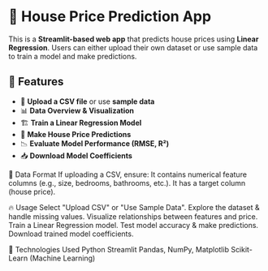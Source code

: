 # 🏡 House Price Prediction App

This is a **Streamlit-based web app** that predicts house prices using **Linear Regression**. Users can either upload their own dataset or use sample data to train a model and make predictions.

## 📌 Features
- 📂 **Upload a CSV file** or use **sample data**
- 📊 **Data Overview & Visualization**
- 🏗 **Train a Linear Regression Model**
- 🔮 **Make House Price Predictions**
- 📉 **Evaluate Model Performance (RMSE, R²)**
- 📥 **Download Model Coefficients**

📁 Data Format
If uploading a CSV, ensure:
 It contains numerical feature columns (e.g., size, bedrooms, bathrooms, etc.).
 It has a target column (house price).

🔥 Usage
Select "Upload CSV" or "Use Sample Data".
Explore the dataset & handle missing values.
Visualize relationships between features and price.
Train a Linear Regression model.
Test model accuracy & make predictions.
Download trained model coefficients.

🎯 Technologies Used
Python
Streamlit
Pandas, NumPy, Matplotlib
Scikit-Learn (Machine Learning)
